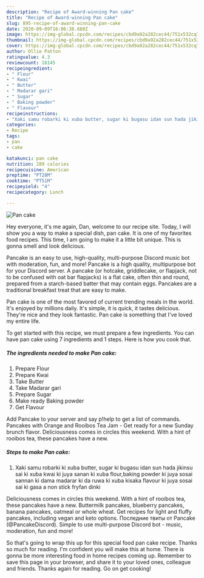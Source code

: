 ```yaml
---
description: "Recipe of Award-winning Pan cake"
title: "Recipe of Award-winning Pan cake"
slug: 895-recipe-of-award-winning-pan-cake
date: 2020-09-09T16:06:38.680Z
image: https://img-global.cpcdn.com/recipes/cbd9a92a282cec44/751x532cq70/pan-cake-recipe-main-photo.jpg
thumbnail: https://img-global.cpcdn.com/recipes/cbd9a92a282cec44/751x532cq70/pan-cake-recipe-main-photo.jpg
cover: https://img-global.cpcdn.com/recipes/cbd9a92a282cec44/751x532cq70/pan-cake-recipe-main-photo.jpg
author: Ollie Patton
ratingvalue: 4.3
reviewcount: 18145
recipeingredient:
- " Flour"
- " Kwai"
- " Butter"
- " Madarar gari"
- " Sugar"
- " Baking powder"
- " Flavour"
recipeinstructions:
- "Xaki samu robarki ki xuba butter, sugar ki bugasu idan sun hada jikinsu sai ki xuba kwai ki juya sanan ki xuba flour,baking powder ki juya sosai sannan ki dama madarar ki da ruwa ki xuba kisaka flavour ki juya sosai sai ki gasa a non stick fryfan dinki"
categories:
- Recipe
tags:
- pan
- cake

katakunci: pan cake 
nutrition: 289 calories
recipecuisine: American
preptime: "PT28M"
cooktime: "PT51M"
recipeyield: "4"
recipecategory: Lunch

---
```



![Pan cake](https://img-global.cpcdn.com/recipes/cbd9a92a282cec44/751x532cq70/pan-cake-recipe-main-photo.jpg)

Hey everyone, it's me again, Dan, welcome to our recipe site. Today, I will show you a way to make a special dish, pan cake. It is one of my favorites food recipes. This time, I am going to make it a little bit unique. This is gonna smell and look delicious.

Pancake is an easy to use, high-quality, multi-purpose Discord music bot with moderation, fun, and more! Pancake is a high quality, multipurpose bot for your Discord server. A pancake (or hotcake, griddlecake, or flapjack, not to be confused with oat bar flapjacks) is a flat cake, often thin and round, prepared from a starch-based batter that may contain eggs. Pancakes are a traditional breakfast treat that are easy to make.

Pan cake is one of the most favored of current trending meals in the world. It's enjoyed by millions daily. It's simple, it is quick, it tastes delicious. They're nice and they look fantastic. Pan cake is something that I've loved my entire life.


To get started with this recipe, we must prepare a few ingredients. You can have pan cake using 7 ingredients and 1 steps. Here is how you cook that.

<!--inarticleads1-->

##### The ingredients needed to make Pan cake:

1. Prepare  Flour
1. Prepare  Kwai
1. Take  Butter
1. Take  Madarar gari
1. Prepare  Sugar
1. Make ready  Baking powder
1. Get  Flavour


Add Pancake to your server and say p!help to get a list of commands. Pancakes with Orange and Rooibos Tea Jam - Get ready for a new Sunday brunch flavor. Deliciousness comes in circles this weekend. With a hint of rooibos tea, these pancakes have a new. 

<!--inarticleads2-->

##### Steps to make Pan cake:

1. Xaki samu robarki ki xuba butter, sugar ki bugasu idan sun hada jikinsu sai ki xuba kwai ki juya sanan ki xuba flour,baking powder ki juya sosai sannan ki dama madarar ki da ruwa ki xuba kisaka flavour ki juya sosai sai ki gasa a non stick fryfan dinki


Deliciousness comes in circles this weekend. With a hint of rooibos tea, these pancakes have a new. Buttermilk pancakes, blueberry pancakes, banana pancakes, oatmeal or whole wheat. Get recipes for light and fluffy pancakes, including vegan and keto options. Последние твиты от Pancake (@PancakeDiscord). Simple to use multi-purpose Discord bot - music, moderation, fun and more! 

So that's going to wrap this up for this special food pan cake recipe. Thanks so much for reading. I'm confident you will make this at home. There is gonna be more interesting food in home recipes coming up. Remember to save this page in your browser, and share it to your loved ones, colleague and friends. Thanks again for reading. Go on get cooking!

